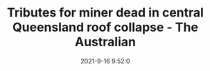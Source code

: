 ---
"title": "Tributes for miner dead in central Queensland roof collapse - The Australian"
"date": "2021-9-16 9:52:0"
"feed_name": "GOOGLENEWSMINING"
"feed_website": "https://news.google.com/search?q=mining%2Bincident&hl=en-US&gl=US&ceid=US:en"
"feed_rss": "https://news.google.com/rss/search?q=mining%2Bincident&hl=en-US&gl=US&ceid=US:en"
"link": "https://www.theaustralian.com.au/business/mining-energy/tributes-for-miner-dead-in-central-queensland-roof-collapse/news-story/8f4c029f7c1d3a491f878f6e7ea0b528"
"file": "_posts/2021-1-1-c7224a28ac86e4c74828d09d7f3876f9ab8a198d.md"
"accident": "1"
"drilling": "1"
---